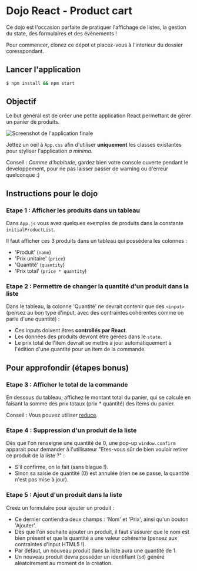 # Dojo React - Product cart

Ce dojo est l'occasion parfaite de pratiquer l'affichage de listes, la gestion du state, des formulaires et des évènements !

Pour commencer, clonez ce dépot et placez-vous à l'interieur du dossier coresspondant.

## Lancer l'application

```sh
$ npm install && npm start
```

## Objectif

Le but général est de créer une petite application React permettant de gérer un panier de produits.

![Screenshot de l'application finale](https://i.imgur.com/TRUaDKk.png)

Jettez un oeil à `App.css` afin d'utiliser **uniquement** les classes existantes pour styliser l'application *a minima*. 

Conseil : *Comme d'habitude*, gardez bien votre console ouverte pendant le développement, pour ne pas laisser passer de warning ou d'erreur quelconque :)

## Instructions pour le dojo

### Etape 1 : Afficher les produits dans un tableau

Dans `App.js` vous avez quelques exemples de produits dans la constante `initialProductList`.

Il faut afficher ces 3 produits dans un tableau qui possèdera les colonnes  : 
- 'Produit' (`name`)
- 'Prix unitaire' (`price`)
- 'Quantité' (`quantity`)
- 'Prix total' (`price * quantity`)

### Etape 2 : Permettre de changer la quantité d'un produit dans la liste 

Dans le tableau, la colonne 'Quantité' ne devrait contenir que des `<input>` (pensez au bon type d'input, avec des contraintes cohérentes comme on parle d'une quantité) : 
- Ces inputs doivent êtres **controllés par React**. 
- Les données des produits devront être gérées dans le `state`.
- Le prix total de l'item devrait se mettre à jour automatiquement à l'édition d'une quantité pour un item de la commande.

## Pour approfondir (étapes bonus)

### Etape 3 : Afficher le total de la commande

En dessous du tableau, affichez le montant total du panier, qui se calcule en faisant la somme des prix totaux (prix * quantité) des items du panier.

Conseil : Vous pouvez utiliser [reduce](https://developer.mozilla.org/en-US/docs/Web/JavaScript/Reference/Global_Objects/Array/reduce).

### Etape 4 : Suppression d'un produit de la liste

Dès que l'on renseigne une quantité de 0, une pop-up `window.confirm` apparait pour demander à l'utilisateur "Etes-vous sûr de bien vouloir retirer ce produit de la liste ?" : 
- S'il confirme, on le fait (sans blague !).
- Sinon sa saisie de quantité (0) est annulée (rien ne se passe, la quantité n'est pas mise à jour).

### Etape 5 : Ajout d'un produit dans la liste

Creez un formulaire pour ajouter un produit : 
- Ce dernier contiendra deux champs : 'Nom' et 'Prix', ainsi qu'un bouton 'Ajouter'.
- Dès que l'on souhaite ajouter un produit, il faut s'assurer que le nom est bien présent et que la quantité a une valeur cohérente  (pensez aux contraintes d'input HTML5 !).
- Par défaut, un nouveau produit dans la liste aura une quantité de 1.
- Un nouveau produit devra posséder un identifiant (`id`) généré aléatoirement au moment de la création.
